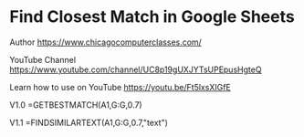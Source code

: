 # Find Closest Match in Google Sheets

Author https://www.chicagocomputerclasses.com/

YouTube Channel https://www.youtube.com/channel/UC8p19gUXJYTsUPEpusHgteQ

Learn how to use on YouTube https://youtu.be/Ft5lxsXIGfE

V1.0
=GETBESTMATCH(A1,G:G,0.7)

V1.1
=FINDSIMILARTEXT(A1,G:G,0.7,"text")
